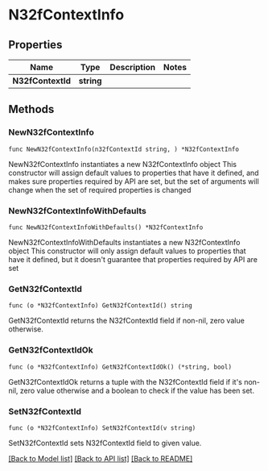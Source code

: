 # N32fContextInfo

## Properties

Name | Type | Description | Notes
------------ | ------------- | ------------- | -------------
**N32fContextId** | **string** |  | 

## Methods

### NewN32fContextInfo

`func NewN32fContextInfo(n32fContextId string, ) *N32fContextInfo`

NewN32fContextInfo instantiates a new N32fContextInfo object
This constructor will assign default values to properties that have it defined,
and makes sure properties required by API are set, but the set of arguments
will change when the set of required properties is changed

### NewN32fContextInfoWithDefaults

`func NewN32fContextInfoWithDefaults() *N32fContextInfo`

NewN32fContextInfoWithDefaults instantiates a new N32fContextInfo object
This constructor will only assign default values to properties that have it defined,
but it doesn't guarantee that properties required by API are set

### GetN32fContextId

`func (o *N32fContextInfo) GetN32fContextId() string`

GetN32fContextId returns the N32fContextId field if non-nil, zero value otherwise.

### GetN32fContextIdOk

`func (o *N32fContextInfo) GetN32fContextIdOk() (*string, bool)`

GetN32fContextIdOk returns a tuple with the N32fContextId field if it's non-nil, zero value otherwise
and a boolean to check if the value has been set.

### SetN32fContextId

`func (o *N32fContextInfo) SetN32fContextId(v string)`

SetN32fContextId sets N32fContextId field to given value.



[[Back to Model list]](../README.md#documentation-for-models) [[Back to API list]](../README.md#documentation-for-api-endpoints) [[Back to README]](../README.md)


